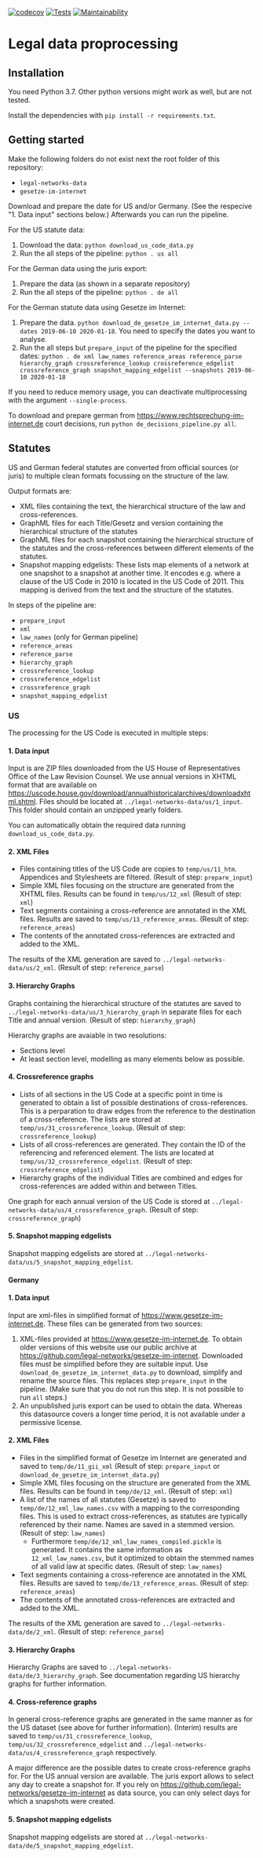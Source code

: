 [![codecov](https://codecov.io/gh/QuantLaw/legal-data-preprocessing/branch/master/graph/badge.svg?token=FABCUR680K)](https://codecov.io/gh/QuantLaw/legal-data-preprocessing)
[![Tests](https://github.com/QuantLaw/legal-data-preprocessing/workflows/Tests/badge.svg)](https://github.com/QuantLaw/legal-data-preprocessing/actions)
[![Maintainability](https://api.codeclimate.com/v1/badges/8cffa9a56ce357314456/maintainability)](https://codeclimate.com/repos/5f1bf2a3fccc45014c00c615/maintainability)

# Legal data proprocessing

## Installation

You need Python 3.7. Other python versions might work as well, but are not tested.

Install the dependencies with `pip install -r requirements.txt`.

## Getting started

Make the following folders do not exist next the root folder of this repository: 
- `legal-networks-data`
- `gesetze-im-internet`

Download and prepare the date for US and/or Germany. (See the respecive "1. Data input"
sections below.) Afterwards you can run the pipeline.

For the US statute data:

1. Download the data: `python download_us_code_data.py`
2. Run the all steps of the pipeline: `python . us all`

For the German data using the juris export:

1. Prepare the data (as shown in a separate repository)
2. Run the all steps of the pipeline: `python . de all`

For the German statute data using Gesetze im Internet:

1. Prepare the data. `python download_de_gesetze_im_internet_data.py --dates 2019-06-10 2020-01-18`.
    You need to specify the dates you want to analyse. 
2. Run the all steps but `prepare_input` of the pipeline for the specified dates: 
    `python . de xml law_names reference_areas reference_parse hierarchy_graph crossreference_lookup crossreference_edgelist crossreference_graph snapshot_mapping_edgelist --snapshots 2019-06-10 2020-01-18`
    
If you need to reduce memory usage, you can deactivate multiprocessing with the argument `--single-process`.

To download and prepare german from https://www.rechtsprechung-im-internet.de court decisions, 
run `python de_decisions_pipeline.py all`. 


## Statutes

US and German federal statutes are converted from official sources (or juris) 
to multiple clean formats focussing on the structure of the law.

Output formats are:

- XML files containing the text, the hierarchical structure of the law and cross-references.
- GraphML files for each Title/Gesetz and version containing the hierarchical structure of the statutes
- GraphML files for each snapshot containing the hierarchical structure of the statutes 
    and the cross-references between different elements of the statutes.
- Snapshot mapping edgelists: These lists map elements of a network at one snapshot 
    to a snapshot at another time. It encodes e.g. where a clause of the US Code in 2010 is 
    located in the US Code of 2011. This mapping is derived from the text and the structure 
    of the statutes.
    
In steps of the pipeline are:

- `prepare_input`
- `xml`
- `law_names` (only for German pipeline)
- `reference_areas`
- `reference_parse`
- `hierarchy_graph`
- `crossreference_lookup`
- `crossreference_edgelist`
- `crossreference_graph`
- `snapshot_mapping_edgelist`


### US

The processing for the US Code is executed in multiple steps:


#### 1. Data input

Input is are ZIP files downloaded from the US House of Representatives Office of the Law 
Revision Counsel. We use annual versions in XHTML format that are available on 
https://uscode.house.gov/download/annualhistoricalarchives/downloadxhtml.shtml.
Files should be located at `../legal-networks-data/us/1_input`. 
This folder should contain an unzipped yearly folders.

You can automatically obtain the required data running `download_us_code_data.py`.


#### 2. XML Files

- Files containing titles of the US Code are copies to `temp/us/11_htm`. 
    Appendices and Stylesheets are filtered. (Result of step: `prepare_input`)
- Simple XML files focusing on the structure are generated from the XHTML files. 
    Results can be found in `temp/us/12_xml` (Result of step: `xml`)
- Text segments containing a cross-reference are annotated in the XML files. Results are saved to 
    `temp/us/13_reference_areas`. (Result of step: `reference_areas`)
- The contents of the annotated cross-references are extracted and added to the XML. 

The results of the XML generation are saved to `../legal-networks-data/us/2_xml`. (Result of step: `reference_parse`)


#### 3. Hierarchy Graphs    

Graphs containing the hierarchical structure of the statutes are saved to `../legal-networks-data/us/3_hierarchy_graph`
in separate files for each Title and annual version. (Result of step: `hierarchy_graph`)

Hierarchy graphs are avaiable in two resolutions: 
- Sections level
- At least section level, modelling as many elements below as possible.  


#### 4. Crossreference graphs

- Lists of all sections in the US Code at a specific point in time is generated to obtain a list of possible
    destinations of cross-references. This is a perparation to draw edges from the reference to the destination of a
    cross-reference. The lists are stored at `temp/us/31_crossreference_lookup`. 
    (Result of step: `crossreference_lookup`)
- Lists of all cross-references are generated. They contain the ID of the referencing and referenced element. 
    The lists are located at `temp/us/32_crossreference_edgelist`.
    (Result of step: `crossreference_edgelist`)
- Hierarchy graphs of the individual Titles are combined and edges for cross-references are added within and between 
    Titles.

One graph for each annual version of the US Code is stored at `../legal-networks-data/us/4_crossreference_graph`.
(Result of step: `crossreference_graph`)


#### 5. Snapshot mapping edgelists

Snapshot mapping edgelists are stored at `../legal-networks-data/us/5_snapshot_mapping_edgelist`.


#### Germany

#### 1. Data input

Input are xml-files in simplified format of https://www.gesetze-im-internet.de.
These files can be generated from two sources:

1. XML-files provided at https://www.gesetze-im-internet.de. To obtain older versions of this website
    use our public archive at https://github.com/legal-networks/gesetze-im-internet. 
    Downloaded files must be simplified before they are suitable input. 
    Use `download_de_gesetze_im_internet_data.py` to download, simplify and rename the source files. 
    This replaces step `prepare_input` in the pipeline. 
    (Make sure that you do not run this step. It is not possible to run `all` steps.)
2. An unpublished juris export can be used to obtain the data.
    Whereas this datasource covers a longer time period, it is not available under a permissive license.

#### 2. XML Files

- Files in the simplified format of Gesetze im Internet are generated and saved to `temp/de/11_gii_xml`
    (Result of step: `prepare_input` or  `download_de_gesetze_im_internet_data.py`)
- Simple XML files focusing on the structure are generated from the XML files. 
    Results can be found in `temp/de/12_xml`. (Result of step: `xml`)
- A list of the names of all statutes (Gesetze) is saved to
        `temp/de/12_xml_law_names.csv` with a mapping to the corresponding files. 
        This is used to extract cross-references, as statutes are typically referenced by their name. 
        Names are saved in a stemmed version. (Result of step: `law_names`)
    - Furthermore `temp/de/12_xml_law_names_compiled.pickle` is generated. 
        It contains the same information as `12_xml_law_names.csv`, 
        but it optimized to obtain the stemmed names of all valid law at specific dates. (Result of step: `law_names`)
- Text segments containing a cross-reference are annotated in the XML files. Results are saved to 
    `temp/de/13_reference_areas`. (Result of step: `reference_areas`)
- The contents of the annotated cross-references are extracted and added to the XML. 

The results of the XML generation are saved to `../legal-networks-data/de/2_xml`. (Result of step: `reference_parse`)

#### 3. Hierarchy Graphs

Hierarchy Graphs are saved to `../legal-networks-data/de/3_hierarchy_graph`. 
See documentation regarding US hierarchy graphs for further information.

#### 4. Cross-reference graphs

In general cross-reference graphs are generated in the same manner as for the US dataset 
(see above for further information). 
(Interim) results are saved to 
`temp/us/31_crossreference_lookup`, 
`temp/us/32_crossreference_edgelist` and 
`../legal-networks-data/us/4_crossreference_graph` respectively.

A major difference are the possible dates to create cross-reference graphs for. 
For the US annual version are available. The juris export allows to select any day to create a snapshot for.
If you rely on https://github.com/legal-networks/gesetze-im-internet as data source, you can only select days 
for which a snapshots were created.

#### 5. Snapshot mapping edgelists

Snapshot mapping edgelists are stored at `../legal-networks-data/de/5_snapshot_mapping_edgelist`.


